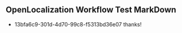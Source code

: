 ## OpenLocalization Workflow Test MarkDown

* 13bfa6c9-301d-4d70-99c8-f5313bd36e07 
thanks!



<!--HONumber=Jan16_HO3-->
